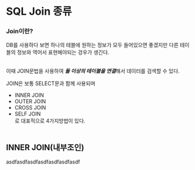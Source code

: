 # SQL Join 종류

### Join이란?
DB를 사용하다 보면 하나의 테블에 원하는 정보가 모두 들어있으면 좋겠지만 다른 테이블의 정보와 역어서 표현해야되는 겅우가 생긴다.</br></br>

이때 JOIN문법을 사용하여 ***둘 이상의 테이블을 연결***해서 데이터를 검색할 수 있다.  

JOIN은 보통 SELECT문과 함께 사용되며  
* INNER JOIN
* OUTER JOIN
* CROSS JOIN
* SELF JOIN  
로 대표적으로 4가지방법이 있다.</br></br>


## INNER JOIN(내부조인)
asdfasdfasdfasdfasdfasdfasdf
